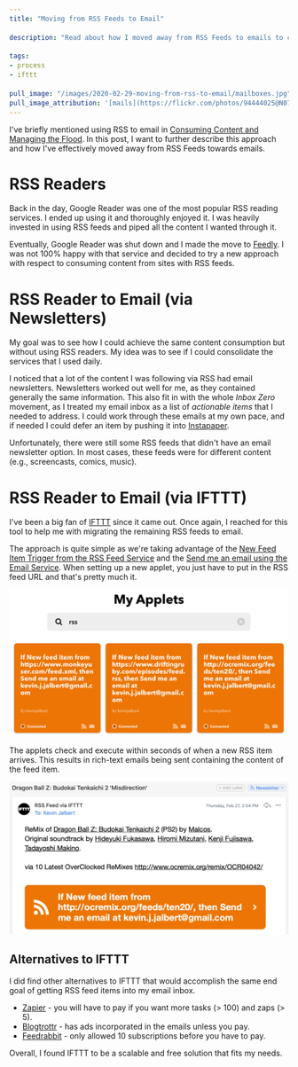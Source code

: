 ```yaml
---
title: "Moving from RSS Feeds to Email"

description: "Read about how I moved away from RSS Feeds to emails to consume content. I take advantage of newsletters and IFTTT to ensure that everything moved over to email."

tags:
- process
- ifttt

pull_image: "/images/2020-02-29-moving-from-rss-to-email/mailboxes.jpg"
pull_image_attribution: '[mails](https://flickr.com/photos/94444025@N07/32748161052 "mails") by [SKR_RGR](https://flickr.com/people/94444025@N07) is licensed under [CC BY-NC](https://creativecommons.org/licenses/by-nc/2.0/)'
---
```


I've briefly mentioned using RSS to email in [Consuming Content and Managing the Flood](/consuming-content-and-managing-the-flood/). In this post, I want to further describe this approach and how I've effectively moved away from RSS Feeds towards emails.

# RSS Readers

Back in the day, Google Reader was one of the most popular RSS reading services. I ended up using it and thoroughly enjoyed it. I was heavily invested in using RSS feeds and piped all the content I wanted through it.

Eventually, Google Reader was shut down and I made the move to [Feedly](https://feedly.com). I was not 100% happy with that service and decided to try a new approach with respect to consuming content from sites with RSS feeds.

# RSS Reader to Email (via Newsletters)

My goal was to see how I could achieve the same content consumption but without using RSS readers. My idea was to see if I could consolidate the services that I used daily.

I noticed that a lot of the content I was following via RSS had email newsletters. Newsletters worked out well for me, as they contained generally the same information. This also fit in with the whole _Inbox Zero_ movement, as I treated my email inbox as a list of _actionable items_ that I needed to address. I could work through these emails at my own pace, and if needed I could defer an item by pushing it into [Instapaper](https://www.instapaper.com).

Unfortunately, there were still some RSS feeds that didn't have an email newsletter option. In most cases, these feeds were for different content (e.g., screencasts, comics, music).

# RSS Reader to Email (via IFTTT)

I've been a big fan of [IFTTT](https://ifttt.com/) since it came out. Once again, I reached for this tool to help me with migrating the remaining RSS feeds to email.

The approach is quite simple as we're taking advantage of the [New Feed Item Trigger from the RSS Feed Service](https://ifttt.com/feed) and the [Send me an email using the Email Service](https://ifttt.com/email). When setting up a new applet, you just have to put in the RSS feed URL and that's pretty much it.

![](/images/2020-02-29-moving-from-rss-to-email/ifttt-applets.png)

The applets check and execute within seconds of when a new RSS item arrives. This results in rich-text emails being sent containing the content of the feed item.

![](/images/2020-02-29-moving-from-rss-to-email/email.png)

## Alternatives to IFTTT

I did find other alternatives to IFTTT that would accomplish the same end goal of getting RSS feed items into my email inbox.

- [Zapier](https://zapier.com/) - you will have to pay if you want more tasks (> 100) and zaps (> 5).
- [Blogtrottr](https://blogtrottr.com/) - has ads incorporated in the emails unless you pay.
- [Feedrabbit](https://feedrabbit.com/) - only allowed 10 subscriptions before you have to pay.

Overall, I found IFTTT to be a scalable and free solution that fits my needs.
